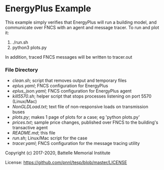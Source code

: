 # EnergyPlus Example

This example simply verifies that EnergyPlus will run a building model,
and communicate over FNCS with an agent and message tracer. To run and plot it:

1. ./run.sh
2. python3 plots.py

In addition, traced FNCS messages will be written to tracer.out

### File Directory

- *clean.sh*; script that removes output and temporary files
- *eplus.yaml*; FNCS configuration for EnergyPlus
- *eplus_json.yaml*; FNCS configuration for EnergyPlus agent
- *kill5570.sh*; helper script that stops processes listening on port 5570 (Linux/Mac)
- *NonGLDLoad.txt*; text file of non-responsive loads on transmission buses
- *plots.py*; makes 1 page of plots for a case; eg 'python plots.py'
- *prices.txt*; sample price changes, published over FNCS to the building's transactive agent
- *README.md*; this file
- *run.sh*; Linux/Mac script for the case
- *tracer.yaml*; FNCS configuration for the message tracing utility

Copyright (c) 2017-2020, Battelle Memorial Institute

License: https://github.com/pnnl/tesp/blob/master/LICENSE


